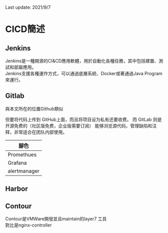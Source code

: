 Last update: 2021/9/7
# CICD簡述  




## Jenkins  
Jenkins是一種開源的CI&CD應用軟體，用於自動化各種任務，其中包括建置、測試和部屬應用。    
Jenkins支援各種運作方式，可以通過底層系統、Docker或著通過Java Program來運行。  


## Gitlab  
與本文所在的位置Github類似  

但要将代码上传到 GitHub上面，而且将项目设为私有还要收费。
而 GitLab 则是开源免费的（社区版免费，企业版需要订阅）
能够浏览源代码，管理缺陷和注释，非常适合在团队内部使用。
 

 | 腳色 |
|-------|
| Promethues |
| Grafana    |  
| alertmanager    |


## Harbor  

## Contour  
Contour是VMWare開發並且maintain的layer7 工具  
對比是nginx-controller  
